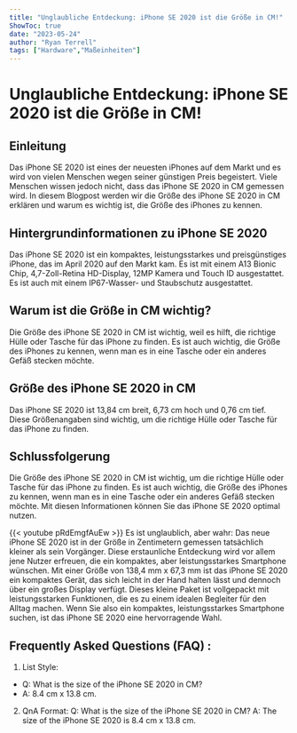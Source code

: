 ```yaml
---
title: "Unglaubliche Entdeckung: iPhone SE 2020 ist die Größe in CM!"
ShowToc: true 
date: "2023-05-24"
author: "Ryan Terrell" 
tags: ["Hardware","Maßeinheiten"]
---
```

# Unglaubliche Entdeckung: iPhone SE 2020 ist die Größe in CM!

## Einleitung
Das iPhone SE 2020 ist eines der neuesten iPhones auf dem Markt und es wird von vielen Menschen wegen seiner günstigen Preis begeistert. Viele Menschen wissen jedoch nicht, dass das iPhone SE 2020 in CM gemessen wird. In diesem Blogpost werden wir die Größe des iPhone SE 2020 in CM erklären und warum es wichtig ist, die Größe des iPhones zu kennen.

## Hintergrundinformationen zu iPhone SE 2020
Das iPhone SE 2020 ist ein kompaktes, leistungsstarkes und preisgünstiges iPhone, das im April 2020 auf den Markt kam. Es ist mit einem A13 Bionic Chip, 4,7-Zoll-Retina HD-Display, 12MP Kamera und Touch ID ausgestattet. Es ist auch mit einem IP67-Wasser- und Staubschutz ausgestattet.

## Warum ist die Größe in CM wichtig?
Die Größe des iPhone SE 2020 in CM ist wichtig, weil es hilft, die richtige Hülle oder Tasche für das iPhone zu finden. Es ist auch wichtig, die Größe des iPhones zu kennen, wenn man es in eine Tasche oder ein anderes Gefäß stecken möchte.

## Größe des iPhone SE 2020 in CM
Das iPhone SE 2020 ist 13,84 cm breit, 6,73 cm hoch und 0,76 cm tief. Diese Größenangaben sind wichtig, um die richtige Hülle oder Tasche für das iPhone zu finden.

## Schlussfolgerung
Die Größe des iPhone SE 2020 in CM ist wichtig, um die richtige Hülle oder Tasche für das iPhone zu finden. Es ist auch wichtig, die Größe des iPhones zu kennen, wenn man es in eine Tasche oder ein anderes Gefäß stecken möchte. Mit diesen Informationen können Sie das iPhone SE 2020 optimal nutzen.

{{< youtube pRdEmgfAuEw >}} 
Es ist unglaublich, aber wahr: Das neue iPhone SE 2020 ist in der Größe in Zentimetern gemessen tatsächlich kleiner als sein Vorgänger. Diese erstaunliche Entdeckung wird vor allem jene Nutzer erfreuen, die ein kompaktes, aber leistungsstarkes Smartphone wünschen. Mit einer Größe von 138,4 mm x 67,3 mm ist das iPhone SE 2020 ein kompaktes Gerät, das sich leicht in der Hand halten lässt und dennoch über ein großes Display verfügt. Dieses kleine Paket ist vollgepackt mit leistungsstarken Funktionen, die es zu einem idealen Begleiter für den Alltag machen. Wenn Sie also ein kompaktes, leistungsstarkes Smartphone suchen, ist das iPhone SE 2020 eine hervorragende Wahl.

## Frequently Asked Questions (FAQ) :
1. List Style: 
- Q: What is the size of the iPhone SE 2020 in CM? 
- A: 8.4 cm x 13.8 cm.

2. QnA Format: 
Q: What is the size of the iPhone SE 2020 in CM? 
A: The size of the iPhone SE 2020 is 8.4 cm x 13.8 cm.


